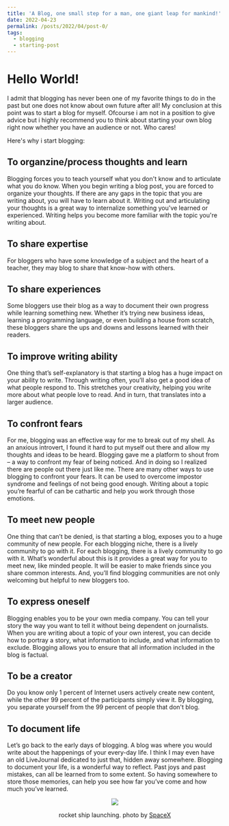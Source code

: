 ```yaml
---
title: 'A Blog, one small step for a man, one giant leap for mankind!'
date: 2022-04-23
permalink: /posts/2022/04/post-0/
tags:
  - blogging
  - starting-post
---
```


Hello World!
======
I admit that blogging has never been one of my favorite things to do in the past but one does not know about own future after all! My conclusion at this point was to start a blog for myself. Ofcourse i am not in a position to give advice but i highly recommend you to think about starting your own blog right now whether you have an audience or not. Who cares!

Here's why i start blogging:

## To organzine/process thoughts and learn
Blogging forces you to teach yourself what you don't know and to articulate what you do know. When you begin writing a blog post, you are forced to organize your thoughts. If there are any gaps in the topic that you are writing about, you will have to learn about it. Writing out and articulating your thoughts is a great way to internalize something you've learned or experienced. Writing helps you become more familiar with the topic you're writing about.

## To share expertise
For bloggers who have some knowledge of a subject and the heart of a teacher, they may blog to share that know-how with others.

## To share experiences
Some bloggers use their blog as a way to document their own progress while learning something new. Whether it’s trying new business ideas, learning a programming language, or even building a house from scratch, these bloggers share the ups and downs and lessons learned with their readers.

## To improve writing ability
One thing that’s self-explanatory is that starting a blog has a huge impact on your ability to write. Through writing often, you’ll also get a good idea of what people respond to. This stretches your creativity, helping you write more about what people love to read. And in turn, that translates into a larger audience.

## To confront fears
For me, blogging was an effective way for me to break out of my shell. As an anxious introvert, I found it hard to put myself out there and allow my thoughts and ideas to be heard. Blogging gave me a platform to shout from – a way to confront my fear of being noticed. And in doing so I realized there are people out there just like me. There are many other ways to use blogging to confront your fears. It can be used to overcome impostor syndrome and feelings of not being good enough. Writing about a topic you’re fearful of can be cathartic and help you work through those emotions.

## To meet new people
One thing that can’t be denied, is that starting a blog, exposes you to a huge community of new people. For each blogging niche, there is a lively community to go with it. For each blogging, there is a lively community to go with it. What’s wonderful about this is it provides a great way for you to meet new, like minded people. It will be easier to make friends since you share common interests. And, you’ll find blogging communities are not only welcoming but helpful to new bloggers too.

## To express oneself
Blogging enables you to be your own media company. You can tell your story the way you want to tell it without being dependent on journalists. When you are writing about a topic of your own interest, you can decide how to portray a story, what information to include, and what information to exclude. Blogging allows you to ensure that all information included in the blog is factual.

## To be a creator
Do you know only 1 percent of Internet users actively create new content, while the other 99 percent of the participants simply view it. By blogging, you separate yourself from the 99 percent of people that don't blog.

## To document life
Let’s go back to the early days of blogging. A blog was where you would write about the happenings of your every-day life. I think I may even have an old LiveJournal dedicated to just that, hidden away somewhere. Blogging to document your life, is a wonderful way to reflect. Past joys and past mistakes, can all be learned from to some extent. So having somewhere to store those memories, can help you see how far you’ve come and how much you’ve learned.


<p align="center">
<img src="https://images.unsplash.com/photo-1541185933-ef5d8ed016c2?ixlib=rb-1.2.1&ixid=MnwxMjA3fDB8MHxwaG90by1wYWdlfHx8fGVufDB8fHx8&auto=format&fit=crop&w=1470&q=80">
</p>
<p align="center">
rocket ship launching. photo by <a href="https://unsplash.com/@spacex">SpaceX</a>
</p>